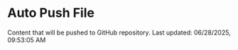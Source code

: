# Auto Push File

Content that will be pushed to GitHub repository.
Last updated: 06/28/2025, 09:53:05 AM